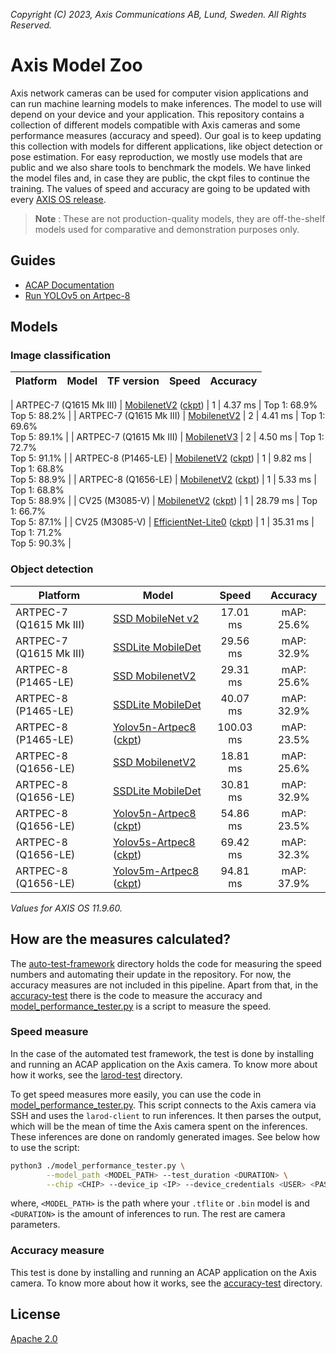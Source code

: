 *Copyright (C) 2023, Axis Communications AB, Lund, Sweden. All Rights Reserved.*

# Axis Model Zoo

Axis network cameras can be used for computer vision applications and can run machine learning models to make inferences. The model to use will depend on your device and your application. This repository contains a collection of different models compatible with Axis cameras and some performance measures (accuracy and speed). Our goal is to keep updating this collection with models for different applications, like object detection or pose estimation. For easy reproduction, we mostly use models that are public and we also share tools to benchmark the models. We have linked the model files and, in case they are public, the ckpt files to continue the training. The values of speed and accuracy are going to be updated with every [AXIS OS release](https://help.axis.com/axis-os-release-notes).

> **Note** : These are not production-quality models, they are off-the-shelf models used for comparative and demonstration purposes only.

## Guides

- [ACAP Documentation](https://axiscommunications.github.io/acap-documentation/)
- [Run YOLOv5 on Artpec-8](./docs/yolov5-on-artpec8.md)

## Models

### Image classification

| Platform | Model | TF version | Speed | Accuracy |
| ---------- | ---------- | :----------: | :----------: | :----------: |

| ARTPEC-7 (Q1615 Mk III) | [MobilenetV2](https://raw.githubusercontent.com/google-coral/test_data/master/mobilenet_v2_1.0_224_quant_edgetpu.tflite) ([ckpt](http://download.tensorflow.org/models/tflite_11_05_08/mobilenet_v2_1.0_224_quant.tgz)) | 1 | <!--A7_tf1_mnv2--> 4.37 ms <!--end_A7_tf1_mnv2--> | Top 1: 68.9% <br/> Top 5: 88.2% |
| ARTPEC-7 (Q1615 Mk III) | [MobilenetV2](https://raw.githubusercontent.com/google-coral/test_data/master/tf2_mobilenet_v2_1.0_224_ptq_edgetpu.tflite) | 2 | <!--A7_tf2_mnv2--> 4.41 ms <!--end_A7_tf2_mnv2--> | Top 1: 69.6% <br/> Top 5: 89.1%  |
| ARTPEC-7 (Q1615 Mk III) | [MobilenetV3](https://raw.githubusercontent.com/google-coral/test_data/master/tf2_mobilenet_v3_edgetpu_1.0_224_ptq_edgetpu.tflite) | 2 | <!--A7_tf2_mnv3--> 4.50 ms <!--end_A7_tf2_mnv3--> | Top 1: 72.7% <br/> Top 5: 91.1% |
| ARTPEC-8 (P1465-LE) | [MobilenetV2](https://raw.githubusercontent.com/google-coral/test_data/master/mobilenet_v2_1.0_224_quant.tflite) ([ckpt](http://download.tensorflow.org/models/tflite_11_05_08/mobilenet_v2_1.0_224_quant.tgz)) | 1  | <!--A8_P_tf1_mnv2--> 9.82 ms <!--end_A8_P_tf1_mnv2--> | Top 1: 68.8% <br/> Top 5: 88.9% |
| ARTPEC-8 (Q1656-LE)  | [MobilenetV2](https://raw.githubusercontent.com/google-coral/test_data/master/mobilenet_v2_1.0_224_quant.tflite) ([ckpt](http://download.tensorflow.org/models/tflite_11_05_08/mobilenet_v2_1.0_224_quant.tgz)) | 1  | <!--A8_tf1_mnv2--> 5.33 ms <!--end_A8_tf1_mnv2--> | Top 1: 68.8% <br/> Top 5: 88.9% |
| CV25 (M3085-V) | [MobilenetV2](https://acap-ml-model-storage.s3.amazonaws.com/mobilenetv2_cavalry.bin) ([ckpt](http://download.tensorflow.org/models/tflite_11_05_08/mobilenet_v2_1.0_224_quant.tgz)) | 1  | <!--cv25_tf1_mnv2--> 28.79 ms <!--end_cv25_tf1_mnv2--> | Top 1: 66.7% <br/> Top 5: 87.1% |
| CV25 (M3085-V) | [EfficientNet-Lite0](https://acap-ml-model-storage.s3.amazonaws.com/EfficientNet-lite0.bin) ([ckpt](https://storage.googleapis.com/cloud-tpu-checkpoints/efficientnet/lite/efficientnet-lite0.tar.gz)) | 1  | <!--cv25_tf1_ens--> 35.31 ms <!--end_cv25_tf1_ens--> | Top 1: 71.2% <br/> Top 5: 90.3% |

### Object detection

| Platform | Model  | Speed | Accuracy |
| ---------- | ---------- |  :----------: | :----------: |
| ARTPEC-7 (Q1615 Mk III) | [SSD MobileNet v2](https://raw.githubusercontent.com/google-coral/test_data/master/ssd_mobilenet_v2_coco_quant_postprocess_edgetpu.tflite)  | <!--A7_tf1_ssd_mnv2--> 17.01 ms <!--end_A7_tf1_ssd_mnv2--> | mAP: 25.6% |
| ARTPEC-7 (Q1615 Mk III) | [SSDLite MobileDet](https://raw.githubusercontent.com/google-coral/test_data/master/ssdlite_mobiledet_coco_qat_postprocess_edgetpu.tflite)  | <!--A7_tf1_ssd_md--> 29.56 ms <!--end_A7_tf1_ssd_md--> | mAP: 32.9% |
| ARTPEC-8 (P1465-LE) | [SSD MobilenetV2](https://raw.githubusercontent.com/google-coral/test_data/master/ssd_mobilenet_v2_coco_quant_postprocess.tflite)  | <!--A8_P_tf1_ssd_mnv2--> 29.31 ms <!--end_A8_P_tf1_ssd_mnv2--> | mAP: 25.6% |
| ARTPEC-8 (P1465-LE) | [SSDLite MobileDet](https://raw.githubusercontent.com/google-coral/test_data/master/ssdlite_mobiledet_coco_qat_postprocess.tflite)  | <!--A8_P_tf1_ssd_md--> 40.07 ms <!--end_A8_P_tf1_ssd_md--> | mAP: 32.9% |
| ARTPEC-8 (P1465-LE)  | [Yolov5n-Artpec8](https://acap-ml-model-storage.s3.amazonaws.com/yolov5/yolov5n.tflite) ([ckpt](https://acap-ml-model-storage.s3.amazonaws.com/yolov5/yolov5n.pt))  | <!--A8_P_yolov5n--> 100.03 ms <!--end_A8_P_yolov5n--> | mAP: 23.5% |
| ARTPEC-8 (Q1656-LE)  | [SSD MobilenetV2](https://raw.githubusercontent.com/google-coral/test_data/master/ssd_mobilenet_v2_coco_quant_postprocess.tflite)  | <!--A8_Q_tf1_ssd_mnv2--> 18.81 ms <!--end_A8_Q_tf1_ssd_mnv2--> | mAP: 25.6% |
| ARTPEC-8 (Q1656-LE)  | [SSDLite MobileDet](https://raw.githubusercontent.com/google-coral/test_data/master/ssdlite_mobiledet_coco_qat_postprocess.tflite)  | <!--A8_Q_tf1_ssd_md--> 30.81 ms <!--end_A8_Q_tf1_ssd_md--> | mAP: 32.9%  |
| ARTPEC-8 (Q1656-LE)  | [Yolov5n-Artpec8](https://acap-ml-model-storage.s3.amazonaws.com/yolov5/yolov5n.tflite) ([ckpt](https://acap-ml-model-storage.s3.amazonaws.com/yolov5/yolov5n.pt))  | <!--A8_Q_yolov5n--> 54.86 ms <!--end_A8_Q_yolov5n--> | mAP: 23.5%  |
| ARTPEC-8 (Q1656-LE)  | [Yolov5s-Artpec8](https://acap-ml-model-storage.s3.amazonaws.com/yolov5/yolov5s.tflite) ([ckpt](https://acap-ml-model-storage.s3.amazonaws.com/yolov5/yolov5s.pt))  | <!--A8_Q_yolov5s--> 69.42 ms <!--end_A8_Q_yolov5s--> | mAP: 32.3%  |
| ARTPEC-8 (Q1656-LE)  | [Yolov5m-Artpec8](https://acap-ml-model-storage.s3.amazonaws.com/yolov5/yolov5m.tflite) ([ckpt](https://acap-ml-model-storage.s3.amazonaws.com/yolov5/yolov5m.pt))  | <!--A8_Q_yolov5m--> 94.81 ms <!--end_A8_Q_yolov5m--> | mAP: 37.9%  |

*Values for AXIS OS 11.9.60.*

## How are the measures calculated?

The [auto-test-framework](./scripts/auto-test-framework) directory holds the code for measuring the speed numbers and automating their update in the repository. For now, the accuracy measures are not included in this pipeline. Apart from that, in the [accuracy-test](./scripts/accuracy-test) there is the code to measure the accuracy and [model_performance_tester.py](./scripts/model_performance_tester.py) is a script to measure the speed.

### Speed measure

In the case of the automated test framework, the test is done by installing and running an ACAP application on the Axis camera. To know more about how it works, see the [larod-test](./scripts/auto-test-framework/larod-test) directory.

To get speed measures more easily, you can use the code in [model_performance_tester.py](./scripts/model_performance_tester.py). This script connects to the Axis camera via SSH and uses the `larod-client` to run inferences. It then parses the output, which will be the mean of time the Axis camera spent on the inferences. These inferences are done on randomly generated images. See below how to use the script:

```sh
python3 ./model_performance_tester.py \
        --model_path <MODEL_PATH> --test_duration <DURATION> \
        --chip <CHIP> --device_ip <IP> --device_credentials <USER> <PASS> --camera_port <SSH_PORT>
```

where, `<MODEL_PATH>` is the path where your `.tflite` or `.bin` model is and `<DURATION>` is the amount of inferences to run. The rest are camera parameters.

### Accuracy measure

This test is done by installing and running an ACAP application on the Axis camera. To know more about how it works, see the [accuracy-test](./scripts/accuracy-test/) directory.

## License

[Apache 2.0](./LICENSE)
